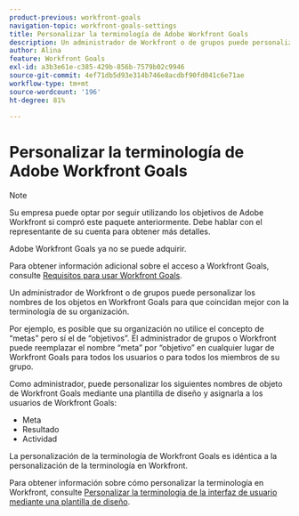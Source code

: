 ```yaml
---
product-previous: workfront-goals
navigation-topic: workfront-goals-settings
title: Personalizar la terminología de Adobe Workfront Goals
description: Un administrador de Workfront o de grupos puede personalizar los nombres de los objetos en Workfront Goals para que coincidan mejor con la terminología de su organización.
author: Alina
feature: Workfront Goals
exl-id: a3b3e61e-c385-429b-856b-7579b02c9946
source-git-commit: 4ef71db5d93e314b746e8acdbf90fd041c6e71ae
workflow-type: tm+mt
source-wordcount: '196'
ht-degree: 81%

---
```


# Personalizar la terminología de Adobe Workfront Goals

<!--Audited for P&P only: 10/2025-->

>[!NOTE]
>
>Su empresa puede optar por seguir utilizando los objetivos de Adobe Workfront si compró este paquete anteriormente. Debe hablar con el representante de su cuenta para obtener más detalles.
>
>Adobe Workfront Goals ya no se puede adquirir.
>
>Para obtener información adicional sobre el acceso a Workfront Goals, consulte [Requisitos para usar Workfront Goals](/help/quicksilver/workfront-goals/goal-management/access-needed-for-wf-goals.md).

<!--Old:

>[!IMPORTANT]
>
>Your organization must have the following to use the functionality described in this article:
>
>* For the new plan and license structure:
>
>   * The Ultimate Workfront plan 
>    
>* For the current plan and license structure: 
>
>   * A Pro or higher Workfront plan
>   * An Adobe Workfront Goals license in addition to a Workfront license.
>
>Contact your Workfront account manager to learn about a Workfront Goals license.    
> 
>For additional information about access to Workfront Goals, see [Requirements to use Workfront Goals](/help/quicksilver/workfront-goals/goal-management/access-needed-for-wf-goals.md).  -->

Un administrador de Workfront o de grupos puede personalizar los nombres de los objetos en Workfront Goals para que coincidan mejor con la terminología de su organización.

Por ejemplo, es posible que su organización no utilice el concepto de “metas” pero sí el de “objetivos”. El administrador de grupos o Workfront puede reemplazar el nombre “meta” por “objetivo” en cualquier lugar de Workfront Goals para todos los usuarios o para todos los miembros de su grupo.

Como administrador, puede personalizar los siguientes nombres de objeto de Workfront Goals mediante una plantilla de diseño y asignarla a los usuarios de Workfront Goals:

* Meta
* Resultado
* Actividad

La personalización de la terminología de Workfront Goals es idéntica a la personalización de la terminología en Workfront.

Para obtener información sobre cómo personalizar la terminología en Workfront, consulte [Personalizar la terminología de la interfaz de usuario mediante una plantilla de diseño](../../administration-and-setup/customize-workfront/use-layout-templates/customize-terminology.md).
